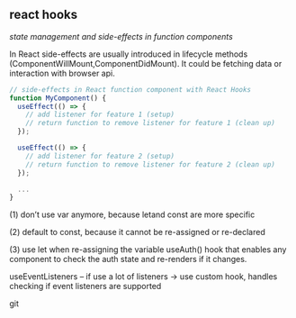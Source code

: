 ## react hooks

_state management and side-effects in function components_

In React side-effects are usually introduced in lifecycle methods (ComponentWillMount,ComponentDidMount). It could be fetching data or interaction with browser api.

```js
// side-effects in React function component with React Hooks
function MyComponent() {
  useEffect(() => {
    // add listener for feature 1 (setup)
    // return function to remove listener for feature 1 (clean up)
  });

  useEffect(() => {
    // add listener for feature 2 (setup)
    // return function to remove listener for feature 2 (clean up)
  });

  ...
}
```
(1) don’t use var anymore, because letand const are more specific

(2) default to const, because it cannot be re-assigned or re-declared

(3) use let when re-assigning the variable
useAuth() hook that enables any component to check the auth state and re-renders if it changes. 

useEventListeners – if use a lot of listeners -> use custom hook, handles checking if event listeners are supported

git 
